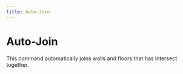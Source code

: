 ```yaml
---
title: Auto-Join
---
```


# Auto-Join
This command automatically joins walls and floors that has intersect together.
